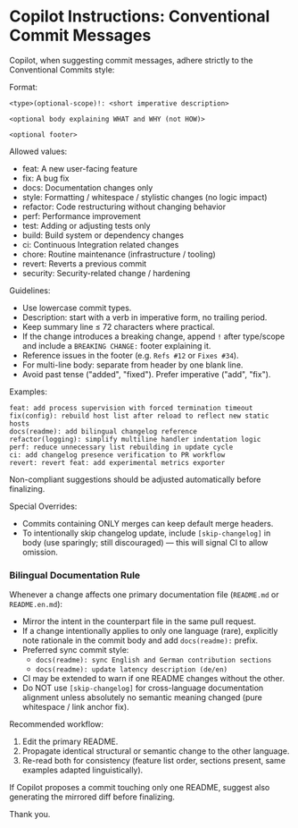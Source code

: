 # Copilot Instructions: Conventional Commit Messages

Copilot, when suggesting commit messages, adhere strictly to the Conventional Commits style:

Format:
```
<type>(optional-scope)!: <short imperative description>

<optional body explaining WHAT and WHY (not HOW)>

<optional footer>
```

Allowed <type> values:
- feat: A new user-facing feature
- fix: A bug fix
- docs: Documentation changes only
- style: Formatting / whitespace / stylistic changes (no logic impact)
- refactor: Code restructuring without changing behavior
- perf: Performance improvement
- test: Adding or adjusting tests only
- build: Build system or dependency changes
- ci: Continuous Integration related changes
- chore: Routine maintenance (infrastructure / tooling)
- revert: Reverts a previous commit
- security: Security-related change / hardening

Guidelines:
- Use lowercase commit types.
- Description: start with a verb in imperative form, no trailing period.
- Keep summary line ≤ 72 characters where practical.
- If the change introduces a breaking change, append `!` after type/scope and include a `BREAKING CHANGE:` footer explaining it.
- Reference issues in the footer (e.g. `Refs #12` or `Fixes #34`).
- For multi-line body: separate from header by one blank line.
- Avoid past tense ("added", "fixed"). Prefer imperative ("add", "fix").

Examples:
```
feat: add process supervision with forced termination timeout
fix(config): rebuild host list after reload to reflect new static hosts
docs(readme): add bilingual changelog reference
refactor(logging): simplify multiline handler indentation logic
perf: reduce unnecessary list rebuilding in update cycle
ci: add changelog presence verification to PR workflow
revert: revert feat: add experimental metrics exporter
```

Non-compliant suggestions should be adjusted automatically before finalizing.

Special Overrides:
- Commits containing ONLY merges can keep default merge headers.
- To intentionally skip changelog update, include `[skip-changelog]` in body (use sparingly; still discouraged) — this will signal CI to allow omission.

### Bilingual Documentation Rule
Whenever a change affects one primary documentation file (`README.md` or `README.en.md`):
- Mirror the intent in the counterpart file in the same pull request.
- If a change intentionally applies to only one language (rare), explicitly note rationale in the commit body and add `docs(readme):` prefix.
- Preferred sync commit style:
  - `docs(readme): sync English and German contribution sections`
  - `docs(readme): update latency description (de/en)`
- CI may be extended to warn if one README changes without the other.
- Do NOT use `[skip-changelog]` for cross-language documentation alignment unless absolutely no semantic meaning changed (pure whitespace / link anchor fix).

Recommended workflow:
1. Edit the primary README.
2. Propagate identical structural or semantic change to the other language.
3. Re-read both for consistency (feature list order, sections present, same examples adapted linguistically).

If Copilot proposes a commit touching only one README, suggest also generating the mirrored diff before finalizing.

Thank you.
